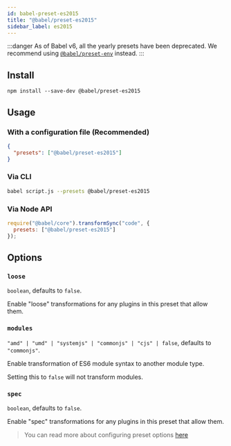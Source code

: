 ```yaml
---
id: babel-preset-es2015
title: "@babel/preset-es2015"
sidebar_label: es2015
---
```


:::danger
As of Babel v6, all the yearly presets have been deprecated.
We recommend using [`@babel/preset-env`](preset-env.md) instead.
:::

## Install

```shell npm2yarn
npm install --save-dev @babel/preset-es2015
```

## Usage

### With a configuration file (Recommended)

```json title="babel.config.json"
{
  "presets": ["@babel/preset-es2015"]
}
```

### Via CLI

```sh title="Shell"
babel script.js --presets @babel/preset-es2015
```

### Via Node API

```js title="JavaScript"
require("@babel/core").transformSync("code", {
  presets: ["@babel/preset-es2015"]
});
```

## Options

### `loose`

`boolean`, defaults to `false`.

Enable "loose" transformations for any plugins in this preset that allow them.

### `modules`

`"amd" | "umd" | "systemjs" | "commonjs" | "cjs" | false`, defaults to `"commonjs"`.

Enable transformation of ES6 module syntax to another module type.

Setting this to `false` will not transform modules.

### `spec`

`boolean`, defaults to `false`.

Enable "spec" transformations for any plugins in this preset that allow them.

> You can read more about configuring preset options [here](https://babeljs.io/docs/en/presets#preset-options)
